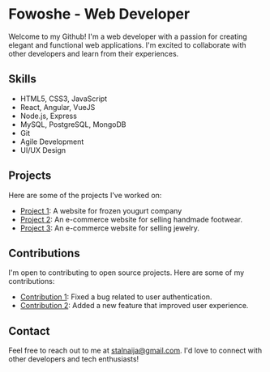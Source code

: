 # Fowoshe - Web Developer

Welcome to my Github! I'm a web developer with a passion for creating elegant and functional web applications. I'm excited to collaborate with other developers and learn from their experiences.

## Skills

- HTML5, CSS3, JavaScript
- React, Angular, VueJS
- Node.js, Express
- MySQL, PostgreSQL, MongoDB
- Git
- Agile Development
- UI/UX Design

## Projects

Here are some of the projects I've worked on:

- [Project 1](https://www.sweetkiwiyogurt.com): A website for frozen yougurt company
- [Project 2](https://www.naijafootstore.com): An e-commerce website for selling handmade footwear.
- [Project 3](http://jewelrybytemi.com): An e-commerce website for selling jewelry.

## Contributions

I'm open to contributing to open source projects. Here are some of my contributions:

- [Contribution 1](https://github.com/someproject/contribution1): Fixed a bug related to user authentication.
- [Contribution 2](https://github.com/someproject/contribution2): Added a new feature that improved user experience.

## Contact

Feel free to reach out to me at [stalnaija@gmail.com](mailto:stalnaija@gmail.com). I'd love to connect with other developers and tech enthusiasts!
